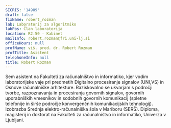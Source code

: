 ```yaml
---
SICRIS: '14989'
draft: false
fixName: robert_rozman
lab: Laboratorij za algoritmiko
labPos: Član laboratorija
location: R2.50 - Kabinet
mailInfo: robert.rozman@fri.uni-lj.si
officeHours: null
profName: viš. pred. dr. Robert Rozman
profTitle: Asistent
telephoneInfo: null
title: Robert Rozman
---
```



Sem asistent na Fakulteti za računalništvo in informatiko, kjer vodim laboratorijske vaje pri predmetih Digitalno procesiranje signalov (UNI,VS) in Osnove računalniške arhitekture.
Raziskovalno se ukvarjam s področji tvorbe, razpoznavanja in procesiranja govornih signalov, govornih uporabniških vmesnikov in sodobnih govornih komunikacij (spletne telefonije in širše področje konvergenčnih komunikacijskih tehnologij).
Izobrazba
Srednja elektro-računalniška šola v Mariboru (SERŠ). Diploma, magisterij in doktorat na Fakulteti za računalništvo in informatiko, Univerza v Ljubljani.